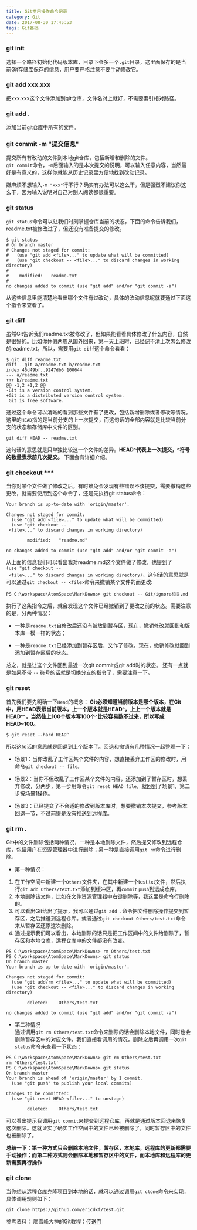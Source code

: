 ```yaml
---
title: Git常用操作命令记录
category: Git
date: 2017-08-30 17:45:53
tags: Git基础
---
```


### git init
选择一个路径初始化代码版本库，目录下会多一个`.git`目录，这里面保存的是当前Git存储库保存的信息，用户要严格注意不要手动修改它。
### git add xxx.xxx
把xxx.xxx这个文件添加到git仓库，文件名对上就好，不需要索引相对路径。
### git add .
添加当前git仓库中所有的文件。
### git commit -m "提交信息"
提交所有有改动的文件到本地git仓库，包括新增和删除的文件。  
`git commit`命令，`-m`后面输入的是本次提交的说明，可以输入任意内容，当然最好是有意义的，这样你就能从历史记录里方便地找到改动记录。

嫌麻烦不想输入`-m "xxx"`行不行？确实有办法可以这么干，但是强烈不建议你这么干，因为输入说明对自己对别人阅读都很重要。
### git status
`git status`命令可以让我们时刻掌握仓库当前的状态，下面的命令告诉我们，readme.txt被修改过了，但还没有准备提交的修改。
```
$ git status
# On branch master
# Changes not staged for commit:
#   (use "git add <file>..." to update what will be committed)
#   (use "git checkout -- <file>..." to discard changes in working directory)
#
#    modified:   readme.txt
#
no changes added to commit (use "git add" and/or "git commit -a")
```
从这些信息里能清楚地看出哪个文件有过改动，具体的改动信息呢就要通过下面这个指令来查看了。
### git diff

虽然Git告诉我们readme.txt被修改了，但如果能看看具体修改了什么内容，自然是很好的。比如你休假两周从国外回来，第一天上班时，已经记不清上次怎么修改的readme.txt，所以，需要用`git diff`这个命令看看：
```git
$ git diff readme.txt
diff --git a/readme.txt b/readme.txt
index 46d49bf..9247db6 100644
--- a/readme.txt
+++ b/readme.txt
@@ -1,2 +1,2 @@
-Git is a version control system.
+Git is a distributed version control system.
 Git is free software.
```
通过这个命令可以清晰的看到那些文件有了更改，包括新增删除或者修改等情况。
这里的`HEAD`指的是当前分支的上一次提交，而这句话的全部内容就是比较当前分支的状态和存储库中文件的区别。
```
git diff HEAD -- readme.txt
```
这句话的意思就是只单独比较这一个文件的差异。**HEAD\^代表上一次提交，\^符号的数量表示前几次提交。** 下面会有详细介绍。
### git checkout ***
当你对某个文件做了修改之后，有时难免会发现有些错误不该提交，需要撤销这些更改，就需要使用到这个命令了，还是先执行git status命令：
```
Your branch is up-to-date with 'origin/master'.
 
Changes not staged for commit:
  (use "git add <file>..." to update what will be committed)
  (use "git checkout -- <file>..." to discard changes in working directory)
 
        modified:   "readme.md"
 
no changes added to commit (use "git add" and/or "git commit -a")
```
从上面的信息我们可以看出我对readme.md这个文件做了修改，也提到了`(use "git checkout -- <file>..." to discard changes in working directory)`，这句话的意思就是可以通过`git checkout -- <file>`命令来撤销某个文件的而更改:
```
PS C:\workspace\AtomSpace\MarkDowns> git checkout -- Git/ignore相关.md
```
执行了这条指令之后，就会发现这个文件已经撤销到了更改之前的状态。需要注意的是，分两种情况：
* 一种是`readme.txt`自修改后还没有被放到暂存区，现在，撤销修改就回到和版本库一模一样的状态；

* 一种是`readme.txt`已经添加到暂存区后，又作了修改，现在，撤销修改就回到添加到暂存区后的状态。

总之，就是让这个文件回到最近一次git commit或git add时的状态。
还有一点就是如果不带 `--` 符号的话就是切换分支的指令了，需要注意一下。
### git reset
首先我们要先明确一下`Head`的概念：
**Git必须知道当前版本是哪个版本，在Git中，用HEAD表示当前版本，上一个版本就是HEAD\^，上上一个版本就是HEAD\^\^，当然往上100个版本写100个\^比较容易数不过来，所以写成HEAD~100。**
```
$ git reset --hard HEAD^
```
所以这句话的意思就是回退到上个版本了。回退和撤销有几种情况一起整理一下：
* 场景1：当你改乱了工作区某个文件的内容，想直接丢弃工作区的修改时，用命令`git checkout -- file。`

* 场景2：当你不但改乱了工作区某个文件的内容，还添加到了暂存区时，想丢弃修改，分两步，第一步用命令`git reset HEAD file`，就回到了场景1，第二步按场景1操作。

* 场景3：已经提交了不合适的修改到版本库时，想要撤销本次提交，参考版本回退一节，不过前提是没有推送到远程库。  

### git rm ***.***
Git中的文件删除包括两种情况，一种是本地删除文件，然后提交修改到远程仓库，包括用户在资源管理器中进行删除；另一种是直接调用`git rm`命令进行删除。
* 第一种情况：
1. 在工作空间中新建一个`Others`文件夹，在其中新建一个test.txt文件，然后执行`git add Others/text.txt`添加到缓冲区，再`commit` `push`到远成仓库。
2. 本地删除该文件，比如在文件资源管理器中右键删除等，我这里是命令行删除的。  
3. 可以看出Git给出了提示，我可以通过`git add .`命令把文件删除操作提交到暂存区，之后推送到远程仓库。或者通过`git checkout Others/test.txt`命令来从暂存区还原这次删除。
4. 通过提示我们可以看出，本地删除的话只是把工作区间中的文件给删除了，暂存区和本地仓库，远程仓库中的文件都没有改变。  

```
PS C:\workspace\AtomSpace\MarkDowns> rm Others/test.txt
PS C:\workspace\AtomSpace\MarkDowns> git status
On branch master
Your branch is up-to-date with 'origin/master'.

Changes not staged for commit:
  (use "git add/rm <file>..." to update what will be committed)
  (use "git checkout -- <file>..." to discard changes in working directory)

        deleted:    Others/test.txt

no changes added to commit (use "git add" and/or "git commit -a")
```
* 第二种情况  
通过调用`git rm Others/test.txt`命令来删除的话会删除本地文件，同时也会删除暂存区中的对应文件。我们直接看调用的情况，删除之后再调用一次`git status`命令来查看一下状态：  

```
PS C:\workspace\AtomSpace\MarkDowns> git rm Others/test.txt
rm 'Others/test.txt'
PS C:\workspace\AtomSpace\MarkDowns> git status
On branch master
Your branch is ahead of 'origin/master' by 1 commit.
  (use "git push" to publish your local commits)
  
Changes to be committed:
  (use "git reset HEAD <file>..." to unstage)

        deleted:    Others/test.txt
```
可以看出提示我调用`git commit`来提交到远程仓库，再就是通过版本回退来恢复这次删除。这就证实了确实工作空间中的文件已经被删除了，同时暂存区中的文件也被删除了。  

**总结一下：第一种方式只会删除本地文件，暂存区，本地库，远程库的更新都需要手动操作；而第二种方式则会删除本地和暂存区中的文件，而本地库和远程库的更新需要再行操作**

### git clone
当你想从远程仓库克隆项目到本地的话，就可以通过调用`git clone`命令来实现，具体调用规则如下：
```
git clone https://github.com/ericdxf/test.git
```

参考资料：
廖雪峰大神的Git教程：[传送门](https://www.liaoxuefeng.com/wiki/0013739516305929606dd18361248578c67b8067c8c017b000)
